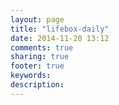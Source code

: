 ```yaml
---
layout: page
title: "lifebox-daily"
date: 2014-11-20 13:12
comments: true
sharing: true
footer: true
keywords: 
description: 
---
```

